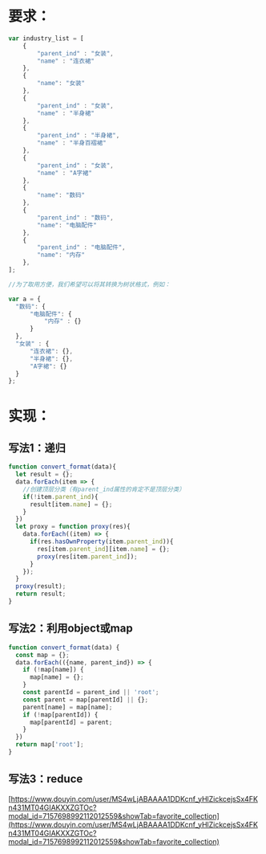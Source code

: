 # 要求：

```javascript
var industry_list = [
    {
        "parent_ind" : "女装",
        "name" : "连衣裙"
    },
    {
        "name": "女装"
    },
    {
        "parent_ind" : "女装",
        "name" : "半身裙"
    },
    {
        "parent_ind" : "半身裙",
        "name" : "半身百褶裙"
    },
    {
        "parent_ind" : "女装",
        "name" : "A字裙"
    },
    {
        "name": "数码"
    },
    {
        "parent_ind" : "数码",
        "name": "电脑配件"
    },
    {
        "parent_ind" : "电脑配件",
        "name": "内存"
    },
];

//为了取用方便，我们希望可以将其转换为树状格式，例如：

var a = {
  "数码": {
      "电脑配件": {
          "内存" : {}
      }
  },
  "女装" : {
      "连衣裙": {},
      "半身裙": {},
      "A字裙": {}
  }
};
```

# 实现：

## 写法1：递归
```javascript
function convert_format(data){
  let result = {};
  data.forEach(item => {
    //创建顶层分类（有parent_ind属性的肯定不是顶层分类）
    if(!item.parent_ind){
      result[item.name] = {};
    }
  })
  let proxy = function proxy(res){
    data.forEach((item) => {
      if(res.hasOwnProperty(item.parent_ind)){
        res[item.parent_ind][item.name] = {};
        proxy(res[item.parent_ind]);
      }
    });
  }
  proxy(result);
  return result;
}
```


<a name="n7S4i"></a>
## 写法2：利用object或map
```javascript
function convert_format(data) {
  const map = {};
  data.forEach(({name, parent_ind}) => {
    if (!map[name]) {
      map[name] = {};
    }
    const parentId = parent_ind || 'root';
    const parent = map[parentId] || {};
    parent[name] = map[name];
    if (!map[parentId]) {
      map[parentId] = parent;
    }
  })
  return map['root'];
}
```

## 写法3：reduce
[https://www.douyin.com/user/MS4wLjABAAAA1DDKcnf_yHlZickcejsSx4FKn431MT04GIAKXXZGTOc?modal_id=7157698992112012559&showTab=favorite_collection](https://www.douyin.com/user/MS4wLjABAAAA1DDKcnf_yHlZickcejsSx4FKn431MT04GIAKXXZGTOc?modal_id=7157698992112012559&showTab=favorite_collection)
